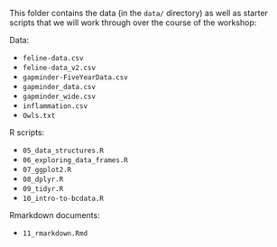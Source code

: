 This folder contains the data (in the `data/` directory) as well as
starter scripts that we will work through over the course of the
workshop:

Data:

-   `feline-data.csv`
-   `feline-data_v2.csv`
-   `gapminder-FiveYearData.csv`
-   `gapminder_data.csv`
-   `gapminder_wide.csv`
-   `inflammation.csv`
-   `Owls.txt`

R scripts:

-   `05_data_structures.R`
-   `06_exploring_data_frames.R`
-   `07_ggplot2.R`
-   `08_dplyr.R`
-   `09_tidyr.R`
-   `10_intro-to-bcdata.R`

Rmarkdown documents:

-   `11_rmarkdown.Rmd`
